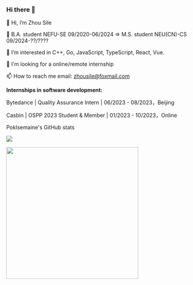 ### Hi there 👋

<!--
**PokIsemaine/PokIsemaine** is a ✨ _special_ ✨ repository because its `README.md` (this file) appears on your GitHub profile.

Here are some ideas to get you started:

-->

👋 Hi, I’m Zhou Sile

:school: B.A. student NEFU-SE 09/2020-06/2024 => M.S. student NEU(CN)-CS 09/2024-??/????

👀 I’m interested in C++, Go, JavaScript, TypeScript, React, Vue.

🌱 I'm looking for a online/remote internship

📫 How to reach me email: zhousile@foxmail.com


**Internships in software development:**

Bytedance | Quality Assurance Intern | 06/2023 - 08/2023，Beijing

Casbin    | OSPP 2023 Student & Member | 01/2023 - 10/2023，Online


PokIsemaine's GitHub stats

![](https://github-profile-summary-cards.vercel.app/api/cards/stats?username=PokIsemaine&theme=github)
<p>
  <img src="https://api.vaunt.dev/v1/github/entities/PokIsemaine/achievements?format=svg&limit=3" width="350" />
</p>
